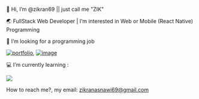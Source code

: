 <p>👋 Hi, I’m @zikran69 ||  just call me "ZIK" <p>
<p>🌏 FullStack Web Developer | I’m interested in Web or Mobile (React Native) Programming 
<p>  

📌 I’m looking for a programming job 
<br>

[![portfolio](https://img.shields.io/badge/my_portfolio-1DA1F2?style=for-the-badge&logo=ko-fi&logoColor=white)](https://asrarizikran.vercel.app/), [![image](https://img.shields.io/badge/My_LinkedIn-0077B5?style=for-the-badge&logo=linkedin&logoColor=white)](https://www.linkedin.com/in/asrarizikran/)

<p>💻 I’m currently learning : <p> 

  
<p align="start">
  <a href="https://skillicons.dev">
    <img src="https://skillicons.dev/icons?i=js,ts,tailwind,react,vite,nodejs,postgres,supabase,nextjs,mongodb&theme=light" />
  </a>
</p>

 How to reach me?, my email: <zikranasnawi69@gmail.com>

<!---
zikran69/zikran69 is a ✨ special ✨ repository because its `README.md` (this file) appears on your GitHub profile.
You can click the Preview link to take a look at your changes.
--->
